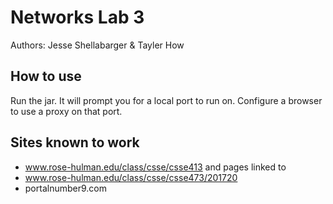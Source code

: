 # Networks Lab 3
Authors: Jesse Shellabarger & Tayler How

## How to use
Run the jar. It will prompt you for a local port to run on. Configure a browser to use a proxy on that port.

## Sites known to work
* www.rose-hulman.edu/class/csse/csse413 and pages linked to
* www.rose-hulman.edu/class/csse/csse473/201720
* portalnumber9.com 